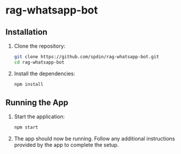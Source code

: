 # rag-whatsapp-bot

## Installation

1. Clone the repository:
    ```sh
    git clone https://github.com/spdin/rag-whatsapp-bot.git
    cd rag-whatsapp-bot
    ```

2. Install the dependencies:
    ```sh
    npm install
    ```

## Running the App

1. Start the application:
    ```sh
    npm start
    ```

2. The app should now be running. Follow any additional instructions provided by the app to complete the setup.